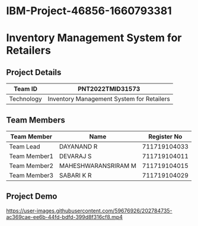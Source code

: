 # IBM-Project-46856-1660793381

# Inventory Management System for Retailers

## Project Details
| Team ID       | PNT2022TMID31573             |
| ------------- | -------------                |
| Technology    | Inventory Management System for Retailers            | 


##  Team Members
| Team Member  | Name            | Register No    |
| -------------| -------------   | --------       |
| Team Lead    | DAYANAND R       | 711719104033   |
| Team Member1 | DEVARAJ S          | 711719104011   |
| Team Member2 | MAHESHWARANSRIRAM M     | 711719104015   |
| Team Member3 | SABARI K R| 711719104029   |

## Project Demo

https://user-images.githubusercontent.com/59676926/202784735-ac369cae-ee6b-44fd-bdfd-399d8f316cf8.mp4

